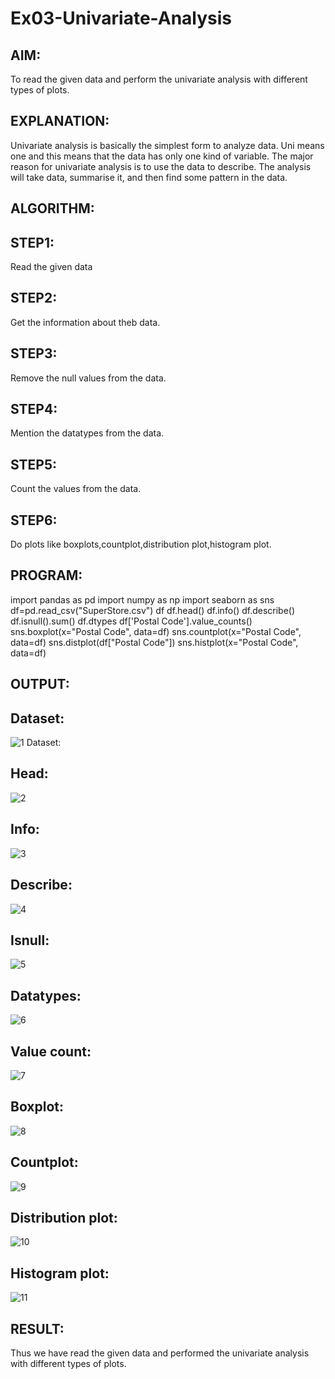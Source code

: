 # Ex03-Univariate-Analysis

## AIM:
To read the given data and perform the univariate analysis with different types of plots.

## EXPLANATION:
Univariate analysis is basically the simplest form to analyze data. Uni means one and this means that the data has only one kind of variable. The major reason for univariate analysis is to use the data to describe. The analysis will take data, summarise it, and then find some pattern in the data.

## ALGORITHM:
## STEP1:
Read the given data

## STEP2:
Get the information about theb data.

 ## STEP3:
Remove the null values from the data.

## STEP4:
Mention the datatypes from the data.

## STEP5:
Count the values from the data.

## STEP6:
Do plots like boxplots,countplot,distribution plot,histogram plot.

## PROGRAM:

import pandas as pd
import numpy as np
import seaborn as sns
df=pd.read_csv("SuperStore.csv")
df
df.head()
df.info()
df.describe()
df.isnull().sum()
df.dtypes
df['Postal Code'].value_counts()
sns.boxplot(x="Postal Code", data=df)
sns.countplot(x="Postal Code", data=df)
sns.distplot(df["Postal Code"])
sns.histplot(x="Postal Code", data=df)


## OUTPUT:
##  Dataset:
![1](https://user-images.githubusercontent.com/118042624/230831343-b0352b4e-98ed-47c2-ba8a-429908d0367d.png)
 Dataset:


## Head:
![2](https://user-images.githubusercontent.com/118042624/230831364-6154962a-1c9f-4b32-831e-da84a18955b4.png)


## Info:
![3](https://user-images.githubusercontent.com/118042624/230831372-5f0a161c-01ff-4f51-8d19-2adc92ed8764.png)

## Describe:
![4](https://user-images.githubusercontent.com/118042624/230831380-81e1a0f7-2e76-4f65-b551-7936aa563275.png)


## Isnull:
![5](https://user-images.githubusercontent.com/118042624/230831391-c643ed39-efb1-4321-bd6f-36ad77baaced.png)

## Datatypes:
 ![6](https://user-images.githubusercontent.com/118042624/230831410-1106172e-6b83-4290-8757-77c88bb7b49b.png)


## Value count:
![7](https://user-images.githubusercontent.com/118042624/230831479-a165792a-4994-4cc1-851f-f3cdc85aadf7.png)



## Boxplot:
![8](https://user-images.githubusercontent.com/118042624/230831490-704e87d8-6182-49df-b119-25ff25783403.png)


## Countplot:
![9](https://user-images.githubusercontent.com/118042624/230831504-86b80fbe-c981-4947-bdf6-6529136d54e9.png)


## Distribution plot:
![10](https://user-images.githubusercontent.com/118042624/230831522-eee3e917-bd71-41f4-b97f-e891b0335d31.png)

## Histogram plot:
![11](https://user-images.githubusercontent.com/118042624/230831535-366e6ea9-3bb3-4b01-bd79-64f4c1303041.png)


## RESULT:
Thus we have read the given data and performed the univariate analysis with different types of plots.
